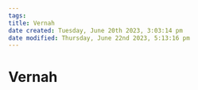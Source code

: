 ```yaml
---
tags: 
title: Vernah
date created: Tuesday, June 20th 2023, 3:03:14 pm
date modified: Thursday, June 22nd 2023, 5:13:16 pm
---
```


# Vernah
